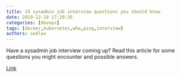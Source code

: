 ```yaml
---
title: 24 sysadmin job interview questions you should know 
date: 2019-12-18 17:29:35
categories: [devops]
tags: [docker,kubernetes,who,ping,interview]
authors: sedlav
---
```


Have a sysadmin job interview coming up? Read this article for some questions you might encounter and possible answers.

[Link](https://opensource.com/article/19/7/sysadmin-job-interview-questions)
